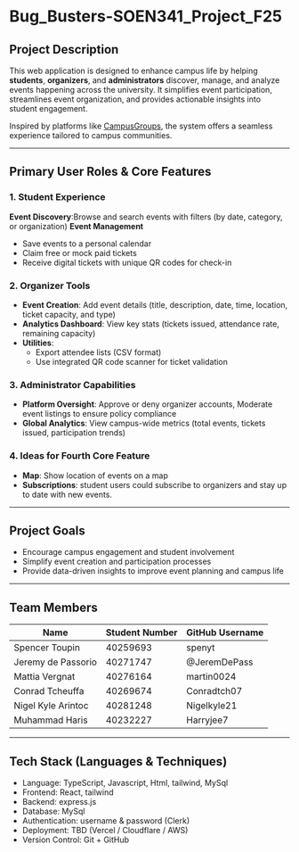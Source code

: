 # Bug_Busters-SOEN341_Project_F25

## Project Description

This web application is designed to enhance campus life by helping **students**, **organizers**, and **administrators** discover, manage, and analyze events happening across the university. It simplifies event participation, streamlines event organization, and provides actionable insights into student engagement.

Inspired by platforms like [CampusGroups](https://www.campusgroups.com), the system offers a seamless experience tailored to campus communities.

---

## Primary User Roles & Core Features

### 1. Student Experience
**Event Discovery**:Browse and search events with filters (by date, category, or organization)
**Event Management**
  - Save events to a personal calendar  
  - Claim free or mock paid tickets  
  - Receive digital tickets with unique QR codes for check-in  


### 2. Organizer Tools
- **Event Creation**: Add event details (title, description, date, time, location, ticket capacity, and type)
- **Analytics Dashboard**: View key stats (tickets issued, attendance rate, remaining capacity)
- **Utilities**: 
    - Export attendee lists (CSV format)
    - Use integrated QR code scanner for ticket validation


### 3. Administrator Capabilities
- **Platform Oversight**: Approve or deny organizer accounts, Moderate event listings to ensure policy compliance  
- **Global Analytics**: View campus-wide metrics (total events, tickets issued, participation trends) 


### 4. Ideas for Fourth Core Feature 
- **Map**: Show location of events on a map
- **Subscriptions**: student users could subscribe to organizers and stay up to date with new events.

---

## Project Goals
- Encourage campus engagement and student involvement  
- Simplify event creation and participation processes  
- Provide data-driven insights to improve event planning and campus life  

---

## Team Members

| Name                | Student Number | GitHub Username  |
|---------------------|----------------|------------------|
| Spencer Toupin      | 40259693       | spenyt           |
|Jeremy de Passorio   | 40271747       |  @JeremDePass    |
| Mattia Vergnat      | 40276164       | martin0024       |
| Conrad Tcheuffa     | 40269674       | Conradtch07      |
| Nigel Kyle Arintoc  | 40281248       | Nigelkyle21      |
| Muhammad Haris      | 40232227       | Harryjee7        |


---

## Tech Stack (Languages & Techniques)

- Language: TypeScript, Javascript, Html, tailwind, MySql
- Frontend: React, tailwind
- Backend: express.js
- Database: MySql
- Authentication: username & password (Clerk)
- Deployment: TBD (Vercel / Cloudflare / AWS)
- Version Control: Git + GitHub